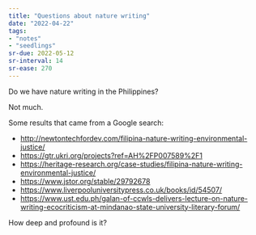 ```yaml
---
title: "Questions about nature writing"
date: "2022-04-22"
tags:
- "notes"
- "seedlings"
sr-due: 2022-05-12
sr-interval: 14
sr-ease: 270
---
```


Do we have nature writing in the Philippines?

Not much.

Some results that came from a Google search:
- http://newtontechfordev.com/filipina-nature-writing-environmental-justice/
- https://gtr.ukri.org/projects?ref=AH%2FP007589%2F1
- https://heritage-research.org/case-studies/filipina-nature-writing-environmental-justice/
- https://www.jstor.org/stable/29792678
- https://www.liverpooluniversitypress.co.uk/books/id/54507/
- https://www.ust.edu.ph/galan-of-ccwls-delivers-lecture-on-nature-writing-ecocriticism-at-mindanao-state-university-literary-forum/

How deep and profound is it?